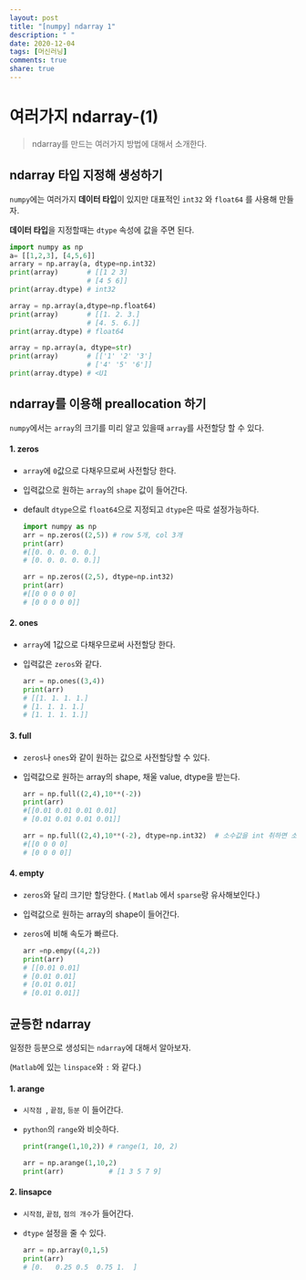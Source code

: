 ```yaml
---
layout: post
title: "[numpy] ndarray 1"
description: " "
date: 2020-12-04
tags: [머신러닝]
comments: true
share: true
---
```



# 여러가지 ndarray-(1)

> ndarray를 만드는 여러가지 방법에 대해서 소개한다.





##  ndarray 타입 지정해 생성하기

`numpy`에는 여러가지 **데이터 타입**이 있지만 대표적인 `int32` 와 `float64` 를 사용해 만들자.

**데이터 타입**을 지정할때는 `dtype` 속성에 값을 주면 된다.

```python
import numpy as np
a= [[1,2,3], [4,5,6]]
arrary = np.array(a, dtype=np.int32)
print(array)       # [[1 2 3]
 				   # [4 5 6]]
print(array.dtype) # int32

array = np.array(a,dtype=np.float64)
print(array)       # [[1. 2. 3.]
				   # [4. 5. 6.]]				   
print(array.dtype) # float64

array = np.array(a, dtype=str)
print(array)       # [['1' '2' '3']
				   # ['4' '5' '6']]
print(array.dtype) # <U1
```





## ndarray를 이용해 preallocation 하기

 `numpy`에서는 `array`의 크기를 미리 알고 있을때 `array`를 사전할당 할 수 있다.

#### 1. zeros

* `array`에 `0`값으로 다채우므로써 사전할당 한다.

* 입력값으로 원하는 `array`의 `shape` 값이 들어간다.

* default `dtype`으로 `float64`으로 지정되고 `dtype`은 따로 설정가능하다.

  ```python
  import numpy as np
  arr = np.zeros((2,5)) # row 5개, col 3개
  print(arr)
  #[[0. 0. 0. 0. 0.]
  # [0. 0. 0. 0. 0.]]
  
  arr = np.zeros((2,5), dtype=np.int32)
  print(arr)
  #[[0 0 0 0 0]
  # [0 0 0 0 0]]
  ```

#### 2. ones

 * `array`에 1값으로 다채우므로써 사전할당 한다.

 * 입력값은 `zeros`와 같다.

   ```python
   arr = np.ones((3,4))
   print(arr)
   # [[1. 1. 1. 1.]
   # [1. 1. 1. 1.]
   # [1. 1. 1. 1.]]
   ```



#### 3. full

* `zeros`나 `ones`와 같이 원하는 값으로 사전할당할 수 있다.

* 입력값으로 원하는 array의 shape, 채울 value, dtype을 받는다.

  ```python
  arr = np.full((2,4),10**(-2))
  print(arr)
  #[[0.01 0.01 0.01 0.01]
  # [0.01 0.01 0.01 0.01]]
  
  arr = np.full((2,4),10**(-2), dtype=np.int32)  # 소수값을 int 취하면 소수점아래를 버림한다.
  #[[0 0 0 0]
  # [0 0 0 0]]
  ```

  

#### 4. empty

 * `zeros`와 달리 크기만 할당한다. ( `Matlab` 에서 `sparse`랑 유사해보인다.)

 * 입력값으로 원하는 array의 shape이 들어간다.

 * `zeros`에 비해 속도가 빠르다.

   ```python
   arr =np.empy((4,2))
   print(arr)
   # [[0.01 0.01]
   # [0.01 0.01]
   # [0.01 0.01]
   # [0.01 0.01]]
   ```





## 균등한 ndarray 

일정한 등분으로 생성되는 `ndarray`에 대해서 알아보자.

(`Matlab`에 있는 `linspace`와 `:` 와 같다.)

#### 1. arange

* `시작점 `, `끝점`,  `등분` 이 들어간다.

* `python`의 `range`와 비슷하다.

  ```python
  print(range(1,10,2)) # range(1, 10, 2)
  
  arr = np.arange(1,10,2)
  print(arr)           # [1 3 5 7 9]
  ```

  

#### 2. linsapce

 * `시작점`, `끝점`, `점의 개수`가 들어간다. 

 * `dtype` 설정을 줄 수 있다.

   ```python
   arr = np.array(0,1,5)
   print(arr)
   # [0.   0.25 0.5  0.75 1.  ]
   ```

   

   



